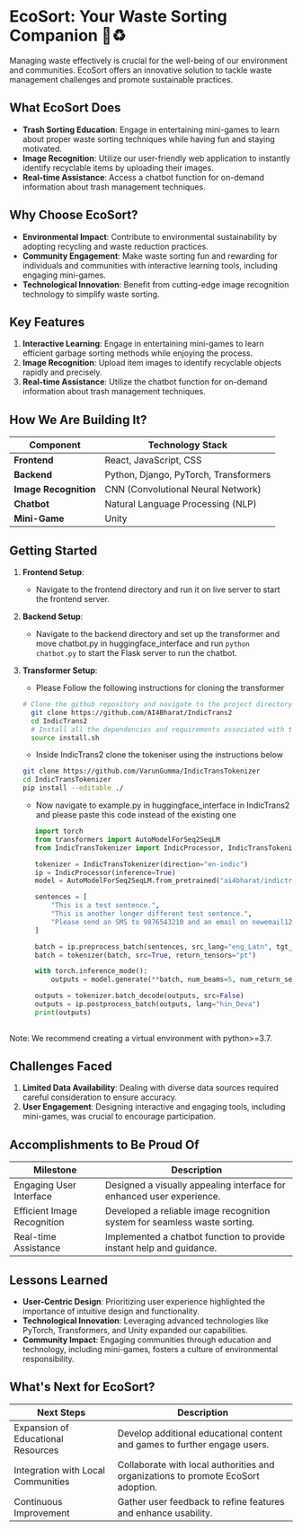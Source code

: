 # EcoSort: Your Waste Sorting Companion 🌱♻️

Managing waste effectively is crucial for the well-being of our environment and communities. EcoSort offers an innovative solution to tackle waste management challenges and promote sustainable practices.

## What EcoSort Does

- **Trash Sorting Education**: Engage in entertaining mini-games to learn about proper waste sorting techniques while having fun and staying motivated.
- **Image Recognition**: Utilize our user-friendly web application to instantly identify recyclable items by uploading their images.
- **Real-time Assistance**: Access a chatbot function for on-demand information about trash management techniques.

## Why Choose EcoSort?

- **Environmental Impact**: Contribute to environmental sustainability by adopting recycling and waste reduction practices.
- **Community Engagement**: Make waste sorting fun and rewarding for individuals and communities with interactive learning tools, including engaging mini-games.
- **Technological Innovation**: Benefit from cutting-edge image recognition technology to simplify waste sorting.

## Key Features

1. **Interactive Learning**: Engage in entertaining mini-games to learn efficient garbage sorting methods while enjoying the process.
2. **Image Recognition**: Upload item images to identify recyclable objects rapidly and precisely.
3. **Real-time Assistance**: Utilize the chatbot function for on-demand information about trash management techniques.

## How We Are Building It?

| Component          | Technology Stack                            |
|-------------------|---------------------------------------------|
| **Frontend**      | React, JavaScript, CSS                     |
| **Backend**       | Python, Django, PyTorch, Transformers      |
| **Image Recognition** | CNN (Convolutional Neural Network)      |
| **Chatbot**       | Natural Language Processing (NLP)          |
| **Mini-Game**     | Unity                                       |
## Getting Started
1. **Frontend Setup**: 
   - Navigate to the frontend directory and run it on live server to start the frontend server.

2. **Backend Setup**:
   - Navigate to the backend directory and  set up the transformer and move chatbot.py in huggingface_interface and run `python chatbot.py` to start the Flask server to run the chatbot.
3. **Transformer Setup**:  
   - Please Follow the following instructions for cloning the transformer
   ```bash
   # Clone the github repository and navigate to the project directory.
     git clone https://github.com/AI4Bharat/IndicTrans2
     cd IndicTrans2
     # Install all the dependencies and requirements associated with the project.
     source install.sh
   ```
   - Inside IndicTrans2 clone the tokeniser using the instructions below  
   ```bash 
   git clone https://github.com/VarunGumma/IndicTransTokenizer
   cd IndicTransTokenizer
   pip install --editable ./
   ```
   - Now navigate to example.py in huggingface_interface in IndicTrans2 and please paste this code instead of the existing one 
   ```python
      import torch
      from transformers import AutoModelForSeq2SeqLM
      from IndicTransTokenizer import IndicProcessor, IndicTransTokenizer

      tokenizer = IndicTransTokenizer(direction="en-indic")
      ip = IndicProcessor(inference=True)
      model = AutoModelForSeq2SeqLM.from_pretrained("ai4bharat/indictrans2-en-indic-dist-200M", trust_remote_code=True)

      sentences = [
          "This is a test sentence.",
          "This is another longer different test sentence.",
          "Please send an SMS to 9876543210 and an email on newemail123@xyz.com by 15th October, 2023.",
      ]

      batch = ip.preprocess_batch(sentences, src_lang="eng_Latn", tgt_lang="hin_Deva")
      batch = tokenizer(batch, src=True, return_tensors="pt")

      with torch.inference_mode():
          outputs = model.generate(**batch, num_beams=5, num_return_sequences=1, max_length=256)

      outputs = tokenizer.batch_decode(outputs, src=False)
      outputs = ip.postprocess_batch(outputs, lang="hin_Deva")
      print(outputs)
    
    ```

Note: We recommend creating a virtual environment with python>=3.7.

## Challenges Faced

1. **Limited Data Availability**: Dealing with diverse data sources required careful consideration to ensure accuracy.
2. **User Engagement**: Designing interactive and engaging tools, including mini-games, was crucial to encourage participation.

## Accomplishments to Be Proud Of

| Milestone                 | Description                                                 |
|---------------------------|-------------------------------------------------------------|
| Engaging User Interface  | Designed a visually appealing interface for enhanced user experience. |
| Efficient Image Recognition | Developed a reliable image recognition system for seamless waste sorting. |
| Real-time Assistance      | Implemented a chatbot function to provide instant help and guidance. |

## Lessons Learned

- **User-Centric Design**: Prioritizing user experience highlighted the importance of intuitive design and functionality.
- **Technological Innovation**: Leveraging advanced technologies like PyTorch, Transformers, and Unity expanded our capabilities.
- **Community Impact**: Engaging communities through education and technology, including mini-games, fosters a culture of environmental responsibility.

## What's Next for EcoSort?

| Next Steps                    | Description                                                 |
|-------------------------------|-------------------------------------------------------------|
| Expansion of Educational Resources | Develop additional educational content and games to further engage users. |
| Integration with Local Communities | Collaborate with local authorities and organizations to promote EcoSort adoption. |
| Continuous Improvement       | Gather user feedback to refine features and enhance usability. |
